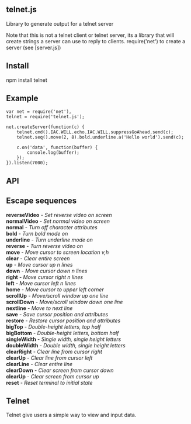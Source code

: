 telnet.js
-

Library to generate output for a telnet server

Note that this is not a telnet client or telnet server, its a library that will create strings a server can use to reply to clients.
require('net') to create a server (see [server.js])

Install
--

  npm install telnet

Example
--

    var net = require('net'),
    telnet = require('telnet.js');

    net.createServer(function(c) {
        telnet.cmd().IAC.WILL.echo.IAC.WILL.suppressGoAhead.send(c);
        telnet.seq().move(2, 8).bold.underline.a('Hello world').send(c);

        c.on('data', function(buffer) {
            console.log(buffer);
        });
    }).listen(7000);

API
--

Escape sequences
---

<b>reverseVideo</b> - <i>Set reverse video on screen</i>  
<b>normalVideo</b> - <i>Set normal video on screen</i>  
<b>normal</b>  - <i>Turn off character attributes</i>  
<b>bold</b> - <i>Turn bold mode on</i>  
<b>underline</b> - <i> Turn underline mode on</i>  
<b>reverse</b> - <i> Turn reverse video on</i>  
<b>move</b> - <i> Move cursor to screen location v,h</i>  
<b>clear</b> - <i> Clear entire screen</i>  
<b>up</b> - <i> Move cursor up n lines</i>  
<b>down</b> - <i> Move cursor down n lines</i>  
<b>right</b> - <i> Move cursor right n lines</i>  
<b>left</b> - <i> Move cursor left n lines</i>  
<b>home</b> - <i> Move cursor to upper left corner</i>  
<b>scrollUp</b> - <i> Move/scroll window up one line</i>  
<b>scrollDown</b> - <i> Move/scroll window down one line</i>  
<b>nextline</b> - <i> Move to next line</i>  
<b>save</b> - <i> Save cursor position and attributes</i>  
<b>restore</b> - <i> Restore cursor position and attributes</i>  
<b>bigTop</b> - <i> Double-height letters, top half</i>  
<b>bigBottom</b> - <i> Double-height letters, bottom half</i>  
<b>singleWidth</b> - <i> Single width, single height letters</i>  
<b>doubleWidth</b> - <i> Double width, single height letters</i>  
<b>clearRight</b> - <i> Clear line from cursor right</i>  
<b>clearUp</b> - <i> Clear line from cursor left</i>  
<b>clearLine</b> - <i> Clear entire line</i>  
<b>clearDown</b> - <i> Clear screen from cursor down</i>  
<b>clearUp</b> - <i> Clear screen from cursor up</i>  
<b>reset</b> - <i> Reset terminal to initial state</i>  

Telnet
--

Telnet give users a simple way to view and input data.
